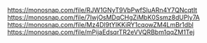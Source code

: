 https://monosnap.com/file/RJW1GNyT9VbPwfSluARn4Y7QNcqtIt
https://monosnap.com/file/7IwjOsMDqCHgZiMbK0Ssmz8dUPly7A
https://monosnap.com/file/Mz4Dl9tYIKKiRY1cqowZM4LmBr1dbl
https://monosnap.com/file/mPijaEdsqrTR2eVVQRBbm1qqZM1Tej